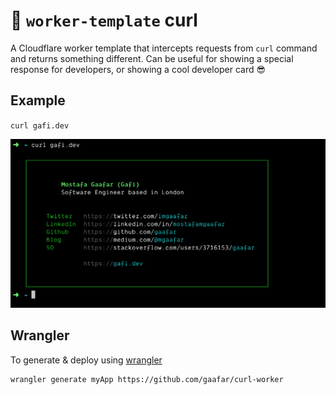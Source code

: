 # 👷 `worker-template` curl

A Cloudflare worker template that intercepts requests from `curl` command and returns something different. Can be useful for showing a special response for developers, or showing a cool developer card 😎

## Example

`curl gafi.dev`


![card example](https://raw.githubusercontent.com/gaafar/curl-worker/master/screenshot.png)

## Wrangler

To generate & deploy using [wrangler](https://github.com/cloudflare/wrangler)

```
wrangler generate myApp https://github.com/gaafar/curl-worker
```
